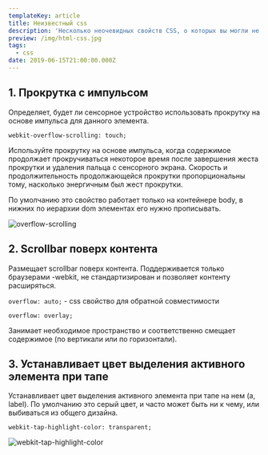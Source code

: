 ```yaml
---
templateKey: article
title: Неизвестный css
description: 'Несколько неочевидных свойств CSS, о которых вы могли не знать. '
preview: /img/html-css.jpg
tags:
  - css
date: 2019-06-15T21:00:00.000Z
---
```

## 1. Прокрутка с импульсом

Определяет, будет ли сенсорное устройство использовать прокрутку на основе импульса для данного элемента.

`webkit-overflow-scrolling: touch;`  

Используйте прокрутку на основе импульса, когда содержимое продолжает прокручиваться некоторое время после завершения жеста прокрутки и удаления пальца с сенсорного экрана. Скорость и продолжительность продолжающейся прокрутки пропорциональны тому, насколько энергичным был жест прокрутки.

По умолчанию это свойство работает только на контейнере body, в нижних по иерархии dom элементах его нужно прописывать. 

![overflow-scrolling](/img/overflow-scrolling.gif "overflow-scrolling")

## 2. Scrollbar поверх контента

Размещает scrollbar поверх контента. Поддерживается только браузерами -webkit, не стандартизирован и позволяет контенту расширяться.

`overflow: auto;` - css свойство для обратной совместимости

`overflow: overlay;`

Занимает необходимое пространство и соответственно смещает содержимое (по вертикали или по горизонтали).

## 3. Устанавливает цвет выделения активного элемента при тапе

Устанавливает цвет выделения активного элемента при тапе на нем (a, label). По умолчанию это серый цвет, и часто может быть ни к чему, или выбиваться из общего дизайна.

`webkit-tap-highlight-color: transparent;`

![webkit-tap-highlight-color](/img/webkit-tap-highlight-color.jpg "webkit-tap-highlight-color")
